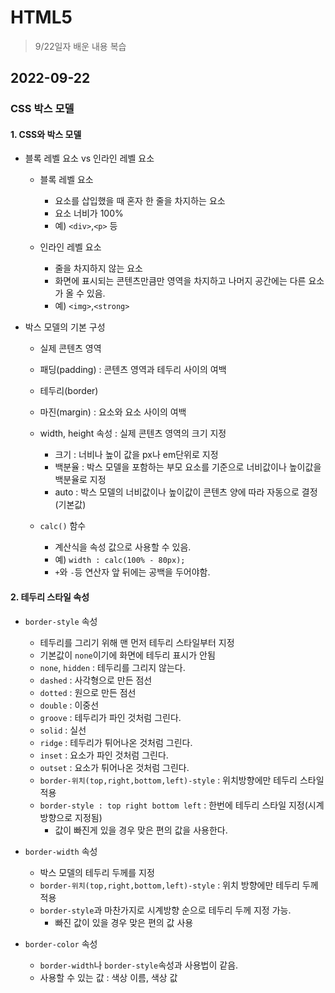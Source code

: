 # HTML5

> 9/22일자 배운 내용 복습

## 2022-09-22

### CSS 박스 모델

#### 1. CSS와 박스 모델

- 블록 레벨 요소 vs 인라인 레벨 요소

  - 블록 레벨 요소

    - 요소를 삽입했을 때 혼자 한 줄을 차지하는 요소
    - 요소 너비가 100%
    - 예) `<div>`,`<p>` 등

  - 인라인 레벨 요소
    - 줄을 차지하지 않는 요소
    - 화면에 표시되는 콘텐츠만큼만 영역을 차지하고 나머지 공간에는 다른 요소가 올 수 있음.
    - 예) `<img>`,`<strong>`

- 박스 모델의 기본 구성

  - 실제 콘텐츠 영역
  - 패딩(padding) : 콘텐츠 영역과 테두리 사이의 여백
  - 테두리(border)
  - 마진(margin) : 요소와 요소 사이의 여백

  - width, height 속성 : 실제 콘텐츠 영역의 크기 지정

    - 크기 : 너비나 높이 값을 px나 em단위로 지정
    - 백분율 : 박스 모델을 포함하는 부모 요소를 기준으로 너비값이나 높이값을 백분율로 지정
    - auto : 박스 모델의 너비값이나 높이값이 콘텐츠 양에 따라 자동으로 결정(기본값)

  - `calc()` 함수
    - 계산식을 속성 값으로 사용할 수 있음.
    - 예) `width : calc(100% - 80px);`
    - `+`와 `-`등 연산자 앞 뒤에는 공백을 두어야함.

#### 2. 테두리 스타일 속성

- `border-style` 속성

  - 테두리를 그리기 위해 맨 먼저 테두리 스타일부터 지정
  - 기본값이 `none`이기에 화면에 테두리 표시가 안됨
  - `none`, `hidden` : 테두리를 그리지 않는다.
  - `dashed` : 사각형으로 만든 점선
  - `dotted` : 원으로 만든 점선
  - `double` : 이중선
  - `groove` : 테두리가 파인 것처럼 그린다.
  - `solid` : 실선
  - `ridge` : 테두리가 튀어나온 것처럼 그린다.
  - `inset` : 요소가 파인 것처럼 그린다.
  - `outset` : 요소가 튀어나온 것처럼 그린다.
  - `border-위치(top,right,bottom,left)-style` : 위치방향에만 테두리 스타일 적용
  - `border-style : top right bottom left` : 한번에 테두리 스타일 지정(시계방향으로 지정됨)
    - 값이 빠진게 있을 경우 맞은 편의 값을 사용한다.

- `border-width` 속성

  - 박스 모델의 테두리 두께를 지정
  - `border-위치(top,right,bottom,left)-style` : 위치 방향에만 테두리 두께 적용
  - `border-style`과 마찬가지로 시계방향 순으로 테두리 두께 지정 가능.
    - 빠진 값이 있을 경우 맞은 편의 값 사용

- `border-color` 속성
  - `border-width`나 `border-style`속성과 사용법이 같음.
  - 사용할 수 있는 값 : 색상 이름, 색상 값
